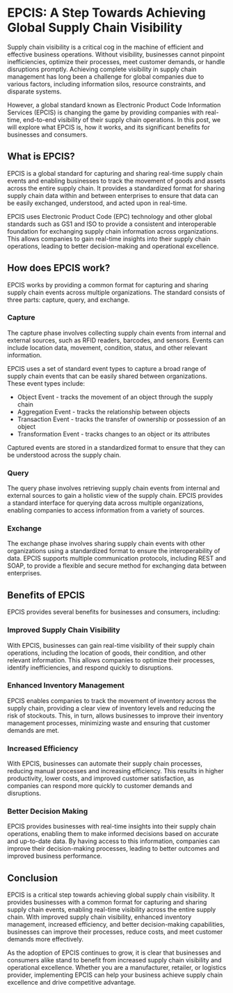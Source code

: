 # EPCIS: A Step Towards Achieving Global Supply Chain Visibility

Supply chain visibility is a critical cog in the machine of efficient and effective business operations. Without visibility, businesses cannot pinpoint inefficiencies, optimize their processes, meet customer demands, or handle disruptions promptly. Achieving complete visibility in supply chain management has long been a challenge for global companies due to various factors, including information silos, resource constraints, and disparate systems.

However, a global standard known as Electronic Product Code Information Services (EPCIS) is changing the game by providing companies with real-time, end-to-end visibility of their supply chain operations. In this post, we will explore what EPCIS is, how it works, and its significant benefits for businesses and consumers.

## What is EPCIS?

EPCIS is a global standard for capturing and sharing real-time supply chain events and enabling businesses to track the movement of goods and assets across the entire supply chain. It provides a standardized format for sharing supply chain data within and between enterprises to ensure that data can be easily exchanged, understood, and acted upon in real-time.

EPCIS uses Electronic Product Code (EPC) technology and other global standards such as GS1 and ISO to provide a consistent and interoperable foundation for exchanging supply chain information across organizations. This allows companies to gain real-time insights into their supply chain operations, leading to better decision-making and operational excellence.

## How does EPCIS work?

EPCIS works by providing a common format for capturing and sharing supply chain events across multiple organizations. The standard consists of three parts: capture, query, and exchange.

### Capture

The capture phase involves collecting supply chain events from internal and external sources, such as RFID readers, barcodes, and sensors. Events can include location data, movement, condition, status, and other relevant information.

EPCIS uses a set of standard event types to capture a broad range of supply chain events that can be easily shared between organizations. These event types include:

- Object Event - tracks the movement of an object through the supply chain
- Aggregation Event - tracks the relationship between objects
- Transaction Event - tracks the transfer of ownership or possession of an object
- Transformation Event - tracks changes to an object or its attributes

Captured events are stored in a standardized format to ensure that they can be understood across the supply chain.

### Query

The query phase involves retrieving supply chain events from internal and external sources to gain a holistic view of the supply chain. EPCIS provides a standard interface for querying data across multiple organizations, enabling companies to access information from a variety of sources.

### Exchange

The exchange phase involves sharing supply chain events with other organizations using a standardized format to ensure the interoperability of data. EPCIS supports multiple communication protocols, including REST and SOAP, to provide a flexible and secure method for exchanging data between enterprises.

## Benefits of EPCIS

EPCIS provides several benefits for businesses and consumers, including:

### Improved Supply Chain Visibility

With EPCIS, businesses can gain real-time visibility of their supply chain operations, including the location of goods, their condition, and other relevant information. This allows companies to optimize their processes, identify inefficiencies, and respond quickly to disruptions.

### Enhanced Inventory Management

EPCIS enables companies to track the movement of inventory across the supply chain, providing a clear view of inventory levels and reducing the risk of stockouts. This, in turn, allows businesses to improve their inventory management processes, minimizing waste and ensuring that customer demands are met.

### Increased Efficiency

With EPCIS, businesses can automate their supply chain processes, reducing manual processes and increasing efficiency. This results in higher productivity, lower costs, and improved customer satisfaction, as companies can respond more quickly to customer demands and disruptions.

### Better Decision Making

EPCIS provides businesses with real-time insights into their supply chain operations, enabling them to make informed decisions based on accurate and up-to-date data. By having access to this information, companies can improve their decision-making processes, leading to better outcomes and improved business performance.

## Conclusion

EPCIS is a critical step towards achieving global supply chain visibility. It provides businesses with a common format for capturing and sharing supply chain events, enabling real-time visibility across the entire supply chain. With improved supply chain visibility, enhanced inventory management, increased efficiency, and better decision-making capabilities, businesses can improve their processes, reduce costs, and meet customer demands more effectively.

As the adoption of EPCIS continues to grow, it is clear that businesses and consumers alike stand to benefit from increased supply chain visibility and operational excellence. Whether you are a manufacturer, retailer, or logistics provider, implementing EPCIS can help your business achieve supply chain excellence and drive competitive advantage.
